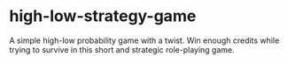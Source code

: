 # high-low-strategy-game
A simple high-low probability game with a twist. Win enough credits while trying to survive in this short and strategic role-playing game.
